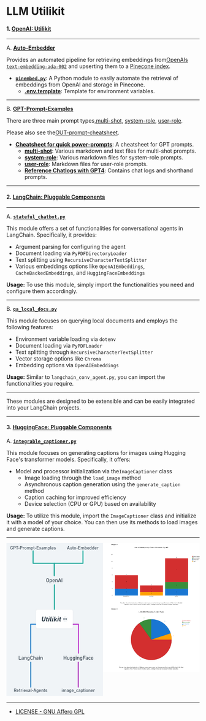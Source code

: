 # LLM Utilikit

#### 1. **[OpenAI: Utilikit](./OpenAI/)**

---

A. **[Auto-Embedder](./Auto-Embedder)**

Provides an automated pipeline for retrieving embeddings from[OpenAIs `text-embedding-ada-002`](https://platform.openai.com/docs/guides/embeddings) and upserting them to a [Pinecone index](https://docs.pinecone.io/docs/indexes).

- **[`pinembed.py`](./Auto-Embedder/pinembed.py)**: A Python module to easily automate the retrieval of embeddings from OpenAI and storage in Pinecone.
  - **[.env.template](./Auto-Embedder/.env.template)**: Template for environment variables.

---

B. **[GPT-Prompt-Examples](./GPT-Prompt-Examples)**

There are three main prompt types,[multi-shot](GPT-Prompt-Examples/multi-shot), [system-role](GPT-Prompt-Examples/system-role), [user-role](GPT-Prompt-Examples/user-role).

Please also see the[OUT-prompt-cheatsheet](GPT-Prompt-Examples/OUT-prompt-cheatsheet.md).

- **[Cheatsheet for quick power-prompts](./GPT-Prompt-Examples/OUT-prompt-cheatsheet.md)**: A cheatsheet for GPT prompts.
  - **[multi-shot](./GPT-Prompt-Examples/multi-shot)**: Various markdown and text files for multi-shot prompts.
  - **[system-role](./GPT-Prompt-Examples/system-role)**: Various markdown files for system-role prompts.
  - **[user-role](./GPT-Prompt-Examples/user-role)**: Markdown files for user-role prompts.
  - **[Reference Chatlogs with GPT4](./GPT-Prompt-Examples/ChatGPT_reference_chatlogs)**: Contains chat logs and shorthand prompts.

---

#### 2. **[LangChain: Pluggable Components](./LangChain/)**

---

A. **[`stateful_chatbot.py`](./LangChain/Retrieval-Agents/stateful_chatbot.py)**

This module offers a set of functionalities for conversational agents in LangChain. Specifically, it provides:

- Argument parsing for configuring the agent
- Document loading via `PyPDFDirectoryLoader`
- Text splitting using `RecursiveCharacterTextSplitter`
- Various embeddings options like `OpenAIEmbeddings`, `CacheBackedEmbeddings`, and `HuggingFaceEmbeddings`

**Usage:**
To use this module, simply import the functionalities you need and configure them accordingly.

---

B. **[`qa_local_docs.py`](./LangChain/Retrieval-Agents/qa_local_docs.py)**

This module focuses on querying local documents and employs the following features:

- Environment variable loading via `dotenv`
- Document loading via `PyPDFLoader`
- Text splitting through `RecursiveCharacterTextSplitter`
- Vector storage options like `Chroma`
- Embedding options via `OpenAIEmbeddings`

**Usage:**
Similar to `langchain_conv_agent.py`, you can import the functionalities you require.

---

These modules are designed to be extensible and can be easily integrated into your LangChain projects.

---

#### 3. **[HuggingFace: Pluggable Components](./HuggingFace/)**

A. **[`integrable_captioner.py`](./HuggingFace\image_captioner\integrable_image_captioner.py)**

This module focuses on generating captions for images using Hugging Face's transformer models. Specifically, it offers:

- Model and processor initialization via the`ImageCaptioner` class
  - Image loading through the `load_image` method
  - Asynchronous caption generation using the `generate_caption` method
  - Caption caching for improved efficiency
  - Device selection (CPU or GPU) based on availability

**Usage:**
  To utilize this module, import the `ImageCaptioner` class and initialize it with a model of your choice. You can then use its methods to load images and generate captions.

---

<div style="display: flex; flex-direction: row;">
  <div style="flex: 1;">
    <img src=".github\mindmap_2023-10-07.jpg" alt="Creation Date: Oct 7th, 2023" width="500"/>
  </div>
  <div style="flex: 1; display: flex; flex-direction: column;">
    <img src=".github\24d4d605.svg" alt="Creation Date: Oct 7th, 2023" width="650"/>
    <img src=".github\76fdde08.svg" alt="Creation Date: Oct 7th, 2023" width="650"/>
  </div>
</div>


---

- [LICENSE - GNU Affero GPL](./LICENSE)